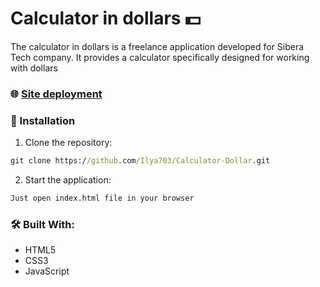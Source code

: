 # Calculator in dollars 💵

The calculator in dollars is a freelance application developed for Sibera Tech company. It provides a calculator specifically designed for working with dollars

### 🌐 [Site deployment](https://ilya703.github.io/Calculator-Dollar/)

### 🚀 Installation

1. Clone the repository:

```cmd
git clone https://github.com/Ilya703/Calculator-Dollar.git
```

2. Start the application:

```cmd
Just open index.html file in your browser
```

### 🛠️ Built With:

* HTML5
* CSS3
* JavaScript



